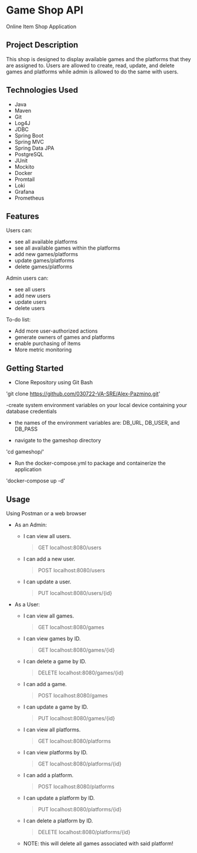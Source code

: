# Game Shop API

Online Item Shop Application

## Project Description

This shop is designed to display available games and the platforms that they are assigned to. Users are allowed to create, read, update, and delete games and platforms while admin is allowed to do the same with users.

## Technologies Used

- Java
- Maven
- Git
- Log4J
- JDBC
- Spring Boot 
- Spring MVC
- Spring Data JPA
- PostgreSQL
- JUnit
- Mockito
- Docker
- Promtail
- Loki
- Grafana
- Prometheus

## Features

Users can: 
   - see all available platforms
   - see all available games within the platforms
   - add new games/platforms
   - update games/platforms
   - delete games/platforms

Admin users can: 

   - see all users
   - add new users
   - update users
   - delete users

To-do list:

- Add more user-authorized actions
- generate owners of games and platforms
- enable purchasing of items
- More metric monitoring 

## Getting Started
- Clone Repository using Git Bash

'git clone https://github.com/030722-VA-SRE/Alex-Pazmino.git'

-create system environment variables on your local device containing
 your database credentials
- the names of the environment variables are: DB_URL, DB_USER, and DB_PASS

- navigate to the gameshop directory

'cd gameshop/'

- Run the docker-compose.yml to package and containerize the application

'docker-compose up -d'

## Usage 
Using Postman or a web browser

- As an Admin:
    * I can view all users.
       > GET localhost:8080/users
    * I can add a new user.
       > POST localhost:8080/users
    * I can update a user.
       > PUT localhost:8080/users/{id}
    
- As a User:
   * I can view all games.
      > GET localhost:8080/games
    * I can view games by ID.
      > GET localhost:8080/games/{id}
    * I can delete a game by ID.
      > DELETE localhost:8080/games/{id}
    * I can add a game.
      > POST localhost:8080/games
    * I can update a game by ID.
      > PUT localhost:8080/games/{id}

   * I can view all platforms.
       > GET localhost:8080/platforms
    * I can view platforms by ID.
       > GET localhost:8080/platforms/{id}
    * I can add a platform.
      > POST localhost:8080/platforms
    * I can update a platform by ID.
      > PUT localhost:8080/platforms/{id}
    * I can delete a platform by ID.
       > DELETE localhost:8080/platforms/{id}
    - NOTE: this will delete all games associated with said platform!
